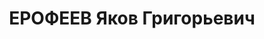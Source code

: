 ---
title: ЕРОФЕЕВ Яков Григорьевич
description: "Род. в 1897, член ВКП(б). Проживал: Шарлыкский р-н. Инструктор райкома\
  \ ВКП(б) \n  Приговор: ВК ВС СССР, 31.01.1938 – ВМН. \n  Реабилитирован июль 1956"
---